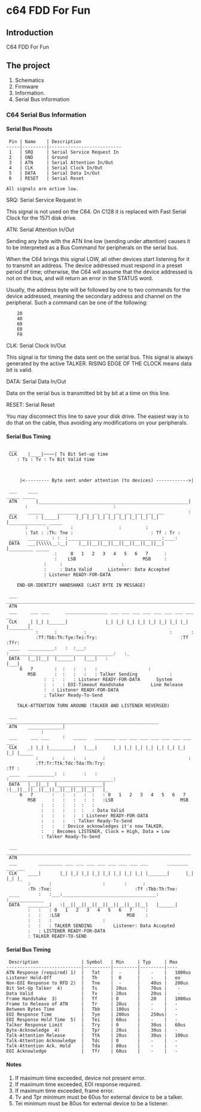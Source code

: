 # c64 FDD For Fun

## Introduction

C64 FDD For Fun

## The project
1. Schematics
2. Firmware
3. Information.
4. Serial Bus information

### C64 Serial Bus Information


#### Serial Bus Pinouts


     Pin | Name    | Description               
    -----|---------|---------------------------
     1   | SRQ     | Serial Service Request In 
     2   | GND     | Ground                    
     3   | ATN     | Serial Attention In/Out   
     4   | CLK     | Serial Clock In/Out       
     5   | DATA    | Serial Data In/Out        
     6   | RESET   | Serial Reset              

    All signals are active low.


  SRQ: Serial Service Request In

 This signal is not used on the C64. On C128 it is replaced with Fast Serial
 Clock for the 1571 disk drive.


  ATN: Serial Attention In/Out

 Sending any byte with the ATN line low (sending under attention) causes it
 to be interpreted as a Bus Command for peripherals on the serial bus.

 When the C64 brings this signal LOW, all other devices start listening for
 it to transmit an address. The device addressed must respond in a preset
 period of time; otherwise, the C64 will assume that the device addressed is
 not on the bus, and will return an error in the STATUS word.

 Usually, the address byte will be followed by one to two commands for the
 device addressed, meaning the secondary address and channel on the peripheral.
 Such a command can be one of the following:

```
    20
    40
    60
    E0
    F0
```

 
  CLK: Serial Clock In/Out

  This signal is for timing the data sent on the serial bus. This signal is
  always generated by the active TALKER. RISING EDGE OF THE CLOCK means data
  bit is valid.


  DATA: Serial Data In/Out

  Data on the serial bus is transmitted bit by bit at a time on this line.


  RESET: Serial Reset

  You may disconnect this line to save your disk drive. The easiest way is to
  do that on the cable, thus avoiding any modifications on your peripherals.



#### Serial Bus Timing


```
 ___
 CLK    |____|~~~~| Ts Bit Set-up time
    : Ts : Tv : Tv Bit Valid time



     |<--------- Byte sent under attention (to devices) ------------>|

 ___    ____                                                        _____ _____
 ATN       |________________________________________________________|
       :                                :
 ___    ______     ________ ___ ___ ___ ___ ___ ___ ___ ___         :
 CLK       : |_____|      |_| |_| |_| |_| |_| |_| |_| |_| |______________ _____
       :       :        :                 :         :
       : Tat : :Th: Tne :                             : Tf : Tr :
 ____   ________ : :  :___________________________________:____:
 DATA   ___|\\\\\__:__|    |__||__||__||__||__||__||__||__|    |_________ _____
                  :     0   1   2   3   4   5   6   7      :
                  :    LSB                         MSB     :
              :     :                      :
              :     : Data Valid      Listener: Data Accepted
              : Listener READY-FOR-DATA

```



        END-OR-IDENTIFY HANDSHAKE (LAST BYTE IN MESSAGE)
```
 ___    _______________________________________________________________________
 ATN
 ___     ___ ___      ________________ ___ ___ ___ ___ ___ ___ ___ ___       __
 CLK    _| |_| |______|              |_| |_| |_| |_| |_| |_| |_| |_| |_______|_
           :      :          :                               :       :
           :Tf:Tbb:Th:Tye:Tei:Try:                               :Tf :Tfr:
 ____   __________:   :  :___:   :_______________________________________:   :_
 DATA   |__||__|  |______|   |___|   :                                   |___|_
     6   7        :  :   :   :   :                   :
        MSB       :  :   :   :   : Talker Sending            :
              :  :   :   : Listener READY-FOR-DATA      System
              :  :   : EOI-Timeout Handshake          Line Release
              :  : Listener READY-FOR-DATA
              : Talker Ready-To-Send
```




        TALK-ATTENTION TURN AROUND (TALKER AND LISTENER REVERSED)
```
 ___                 _________________________________________________________
 ATN    _____________|
             :
 ___     ___ ___     :   _____   ________ ___ ___ ___ ___ ___ ___ ___ ___
 CLK    _| |_| |_________|   |___|      |_| |_| |_| |_| |_| |_| |_| |_| |_____
           :     :   :   :   :      :                               :
           :Tf:Tr:Ttk:Tdc:Tda:Th:Try:                               :Tf :
 ____   __________:  :       :   :  :_______________________________________:
 DATA   |__||__|  |_________________|   :|__||__||__||__||__||__||__||__|   |_
     6   7       :   :   :   :  :   : 0   1   2   3   4   5   6   7
        MSB      :   :   :   :  :   :LSB                         MSB
             :   :   :   :  :   :
             :   :   :   :  :   : Data Valid
             :   :   :   :  : Listener READY-FOR-DATA
             :   :   :   : Talker Ready-To-Send
             :   :   : Device acknowledges it's now TALKER.
             :   : Becomes LISTENER, Clock = High, Data = Low
             : Talker Ready-To-Send
```


```
 ___    _____________________________________________________________________
 ATN
 ___        _________ ___ ___ ___ ___ ___ ___ ___ ___       ________ ___ ___
 CLK    ____|       |_| |_| |_| |_| |_| |_| |_| |_| |_______|      |_| |_| |_
        :       :                   :       :      :
        :Th :Tne:                               :Tf :Tbb:Th:Tne:
 ____       :   :___:___________________________________:      :_____________
 DATA   ________|   :|__||__||__||__||__||__||__||__|   |______|
        :   :   : 0   1   2   3   4   5   6   7     :
        :   :   :LSB                         MSB    :
        :   :   :                   :
        :   :   : TALKER SENDING        Listener: Data Accepted
        :   : LISTENER READY-FOR-DATA
        : TALKER READY-TO-SEND
```



#### Serial Bus Timing


     Description                | Symbol   | Min     | Typ     | Max 
    ----------------------------|----------|---------|---------|----
    ATN Response (required) 1)  |   Tat    |  -      |    -    |   1000us
    Listener Hold-Off           |   Th     |  0      |    -    |   oo
    Non-EOI Response to RFD 2)  |   Tne    |  -      |    40us |   200us
    Bit Set-Up Talker  4)       |   Ts     | 20us    |    70us |    -
    Data Valid                  |   Tv     | 20us    |    20us |    -
    Frame Handshake  3)         |   Tf     | 0       |    20   |   1000us
    Frame to Release of ATN     |   Tr     | 20us    |    -    |   -
    Between Bytes Time          |   Tbb    | 100us   |    -    |   -
    EOI Response Time           |   Tye    | 200us   |    250us|   -
    EOI Response Hold Time  5)  |   Tei    | 60us    |    -    |   -
    Talker Response Limit       |   Try    | 0       |    30us |   60us
    Byte-Acknowledge  4)        |   Tpr    | 20us    |    30us |   -
    Talk-Attention Release      |   Ttk    | 20us    |    30us |   100us
    Talk-Attention Acknowledge  |   Tdc    | 0       |    -    |   -
    Talk-Attention Ack. Hold    |   Tda    | 80us    |    -    |   -
    EOI Acknowledge             |   Tfr    | 60us    |    -    |   -


#### Notes
1.  If maximum time exceeded, device not present error.
2.  If maximum time exceeded, EOI response required.
3.  If maximum time exceeded, frame error.
4.  Tv and Tpr minimum must be 60us for external device to be a talker.
5.  Tei minimum must be 80us for external device to be a listener.



